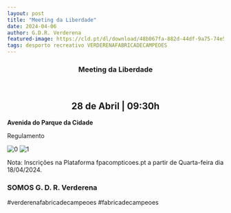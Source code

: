```yaml
---
layout: post
title: "Meeting da Liberdade"
date: 2024-04-06
author: G.D.R. Verderena
featured-image: https://cld.pt/dl/download/48b067fa-882d-44df-9a75-74e51e14a42d/A4%20marcha%20%284%29%20%28002%29.jpg
tags: desporto recreativo VERDERENAFABRICADECAMPEOES
---
```


<CENTER><H3>Meeting da Liberdade</H3></CENTER>
<br>

<CENTER><H2>28 de Abril | 09:30h</H2></CENTER>

<b>Avenida do Parque da Cidade </b> <br> 

Regulamento

![0](https://cld.pt/dl/download/d3a49f0b-bd99-4beb-88d3-a220524038d6/Meeting%20da%20Liberdade%20de%20Marcha%20Atletica%20Regulamento%2028.04.2024_P%C3%A1gina_1.png)
![1](https://cld.pt/dl/download/0f9c548d-5300-4675-8fa2-a1383a246989/Meeting%20da%20Liberdade%20de%20Marcha%20Atletica%20Regulamento%2028.04.2024_P%C3%A1gina_2.png)

Nota: Inscrições na Plataforma fpacompticoes.pt a partir de Quarta-feira dia 18/04/2024.

<H3>SOMOS G. D. R. Verderena</H3>

#verderenafabricadecampeoes #fabricadecampeoes 
